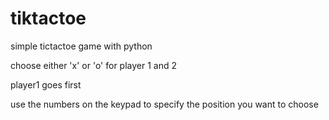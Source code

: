 # tiktactoe
simple tictactoe game with python

choose either 'x' or 'o' for player 1 and 2

player1 goes first

use the numbers on the keypad to specify the position you want to choose 

